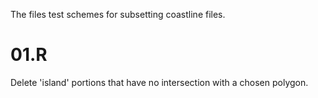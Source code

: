 The files test schemes for subsetting coastline files.

# 01.R

Delete 'island' portions that have no intersection with a chosen polygon.

